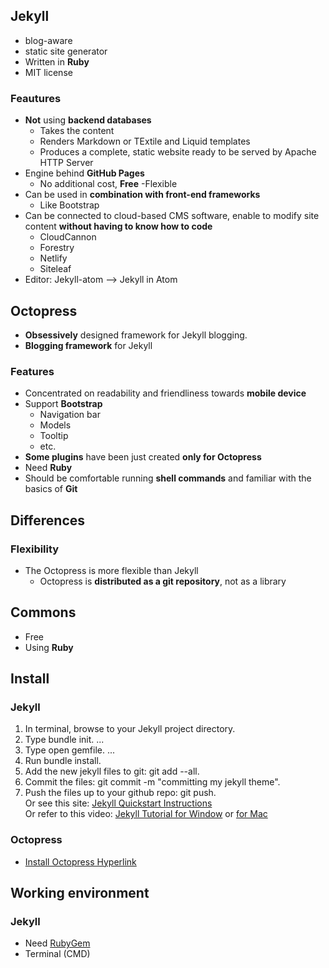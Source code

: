 ## Jekyll
- blog-aware
- static site generator
- Written in **Ruby**
- MIT license

### Feautures
- **Not** using **backend databases**
  - Takes the content
  - Renders Markdown or TExtile and Liquid templates
  - Produces a complete, static website ready to be served by Apache HTTP Server
- Engine behind **GitHub Pages**
  - No additional cost, **Free**
-Flexible
- Can be used in **combination with front-end frameworks**
  - Like Bootstrap
- Can be connected to cloud-based CMS software, enable to modify site content **without having to know how to code**
  - CloudCannon
  - Forestry
  - Netlify
  - Siteleaf
- Editor: Jekyll-atom --> Jekyll in Atom


## Octopress
- **Obsessively** designed framework for Jekyll blogging.
- **Blogging framework** for Jekyll

### Features
- Concentrated on readability and friendliness towards **mobile device**
- Support **Bootstrap**
  - Navigation bar
  - Models
  - Tooltip
  - etc.
- **Some plugins** have been just created **only for Octopress**
- Need **Ruby**
- Should be comfortable running **shell commands** and familiar with the basics of **Git**


## Differences
### Flexibility
- The Octopress is more flexible than Jekyll
  - Octopress is **distributed as a git repository**, not as a library


## Commons
- Free
- Using **Ruby**


## Install
### Jekyll
1. In terminal, browse to your Jekyll project directory.
2. Type bundle init. ...
3. Type open gemfile. ...
4. Run bundle install.
5. Add the new jekyll files to git: git add --all.
6. Commit the files: git commit -m "committing my jekyll theme".
7. Push the files up to your github repo: git push.  
Or see this site: [Jekyll Quickstart Instructions](https://jekyllrb.com/docs/)  
Or refer to this video: [Jekyll Tutorial for Window](https://www.youtube.com/watch?v=LfP7Y9Ja6Qc&list=PLLAZ4kZ9dFpOPV5C5Ay0pHaa0RJFhcmcB&index=3) or [for Mac](https://www.youtube.com/watch?v=WhrU9m82Wm8&list=PLLAZ4kZ9dFpOPV5C5Ay0pHaa0RJFhcmcB&index=2)

### Octopress
- [Install Octopress Hyperlink](http://octopress.org/docs/setup/)

## Working environment
### Jekyll
- Need [RubyGem](https://rubyinstaller.org/downloads/)
- Terminal (CMD)

